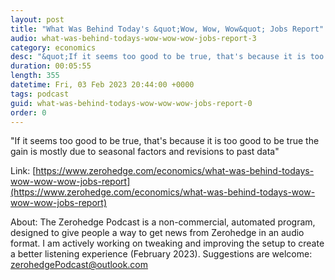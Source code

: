 ```yaml
---
layout: post
title: "What Was Behind Today's &quot;Wow, Wow, Wow&quot; Jobs Report"
audio: what-was-behind-todays-wow-wow-wow-jobs-report-3
category: economics
desc: "&quot;If it seems too good to be true, that's because it is too good to be true  the gain is mostly due to seasonal factors and revisions to past data&quot;"
duration: 00:05:55
length: 355
datetime: Fri, 03 Feb 2023 20:44:00 +0000
tags: podcast
guid: what-was-behind-todays-wow-wow-wow-jobs-report-0
order: 0
---
```

&quot;If it seems too good to be true, that's because it is too good to be true  the gain is mostly due to seasonal factors and revisions to past data&quot;

Link: [https://www.zerohedge.com/economics/what-was-behind-todays-wow-wow-wow-jobs-report](https://www.zerohedge.com/economics/what-was-behind-todays-wow-wow-wow-jobs-report)

About: The Zerohedge Podcast is a non-commercial, automated program, designed to give people a way to get news from Zerohedge in an audio format.  I am actively working on tweaking and improving the setup to create a better listening experience (February 2023).  Suggestions are welcome: [zerohedgePodcast@outlook.com](mailto:zerohedgePodcast@outlook.com)